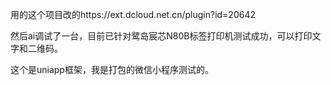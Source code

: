 用的这个项目改的https://ext.dcloud.net.cn/plugin?id=20642

然后ai调试了一台，目前已针对鹭岛宸芯N80B标签打印机测试成功，可以打印文字和二维码。


这个是uniapp框架，我是打包的微信小程序测试的。
